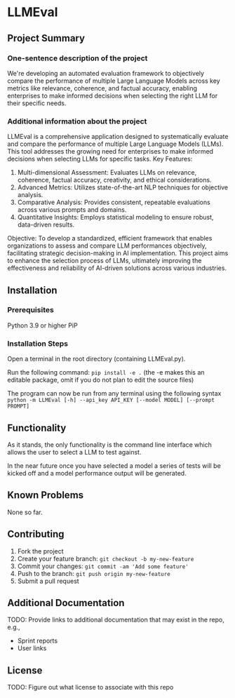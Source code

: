 # LLMEval

## Project Summary

### One-sentence description of the project
We're developing an automated evaluation framework to objectively compare the performance of multiple Large Language Models across key metrics like relevance, coherence, and factual accuracy, enabling enterprises to make informed decisions when selecting the right LLM for their specific needs.

### Additional information about the project
LLMEval is a comprehensive application designed to systematically evaluate and compare the performance of multiple Large Language Models (LLMs). This tool addresses the growing need for enterprises to make informed decisions when selecting LLMs for specific tasks.
Key Features:

1. Multi-dimensional Assessment: Evaluates LLMs on relevance, coherence, factual accuracy, creativity, and ethical considerations.
2. Advanced Metrics: Utilizes state-of-the-art NLP techniques for objective analysis.
3. Comparative Analysis: Provides consistent, repeatable evaluations across various prompts and domains.
4. Quantitative Insights: Employs statistical modeling to ensure robust, data-driven results.

Objective:
To develop a standardized, efficient framework that enables organizations to assess and compare LLM performances objectively, facilitating strategic decision-making in AI implementation.
This project aims to enhance the selection process of LLMs, ultimately improving the effectiveness and reliability of AI-driven solutions across various industries.

## Installation

### Prerequisites

Python 3.9 or higher
PiP

### Installation Steps

Open a terminal in the root directory (containing LLMEval.py).

Run the following command: ``` pip install -e . ``` (the -e makes this an editable package, omit if you do not plan to edit the source files)

The program can now be run from any terminal using the following syntax ``` python -m LLMEval [-h] --api_key API_KEY [--model MODEL] [--prompt PROMPT] ```

## Functionality

As it stands, the only functionality is the command line interface which allows the user to select a LLM to test against. 

In the near future once you have selected a model a series of tests will be kicked off and a model performance output will be generated.

## Known Problems

None so far.

## Contributing

1. Fork the project
2. Create your feature branch: `git checkout -b my-new-feature`
3. Commit your changes: `git commit -am 'Add some feature'`
4. Push to the branch: `git push origin my-new-feature`
5. Submit a pull request

## Additional Documentation

TODO: Provide links to additional documentation that may exist in the repo, e.g.,
  * Sprint reports
  * User links

## License

TODO: Figure out what license to associate with this repo
